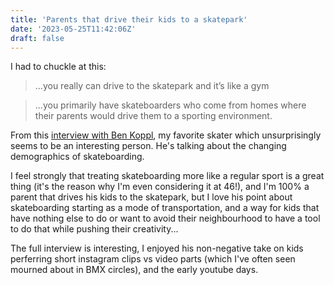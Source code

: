 ```yaml
---
title: 'Parents that drive their kids to a skatepark'
date: '2023-05-25T11:42:06Z'
draft: false
---
```


I had to chuckle at this:

> ...you really can drive to the skatepark and it’s like a gym

> ...you primarily have skateboarders who come from homes where their parents would drive them to a sporting environment.

From this [interview with Ben
Koppl](https://www.skateism.com/ben-koppl-hates-being-famous-online/), my
favorite skater which unsurprisingly seems to be an interesting person. He's
talking about the changing demographics of skateboarding. 

I feel strongly that treating skateboarding more like a regular sport is a
great thing (it's the reason why I'm even considering it at 46!), and I'm 100% a
parent that drives his kids to the skatepark, but I love his point about
skateboarding starting as a mode of transportation, and a way for kids that have
nothing else to do or want to avoid their neighbourhood to have a tool to do
that while pushing their creativity...

The full interview is interesting, I enjoyed his non-negative take on kids
perferring short instagram clips vs video parts (which I've often seen mourned
about in BMX circles), and the early youtube days. 



